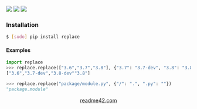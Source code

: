 <!--
https://readme42.com
-->


[![](https://img.shields.io/pypi/v/replace.svg?maxAge=3600)](https://pypi.org/project/replace/)
[![](https://img.shields.io/badge/License-Unlicense-blue.svg?longCache=True)](https://unlicense.org/)
[![](https://github.com/andrewp-as-is/replace.py/workflows/tests42/badge.svg)](https://github.com/andrewp-as-is/replace.py/actions)

### Installation
```bash
$ [sudo] pip install replace
```

#### Examples
```python
import replace
>>> replace.replace(["3.6","3.7","3.8"], {"3.7": "3.7-dev", "3.8": "3.8-dev"})
["3.6","3.7-dev","3.8-dev""3.8"]
```

```python
>>> replace.replace("package/module.py", {"/": ".", ".py": ""})
"package.module"
```

<p align="center">
    <a href="https://readme42.com/">readme42.com</a>
</p>
